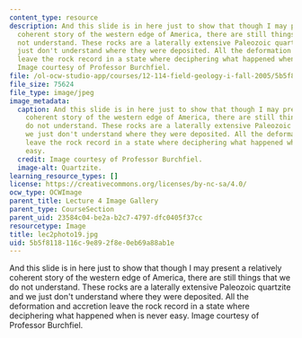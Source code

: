 ```yaml
---
content_type: resource
description: And this slide is in here just to show that though I may present a relatively
  coherent story of the western edge of America, there are still things that we do
  not understand. These rocks are a laterally extensive Paleozoic quartzite and we
  just don't understand where they were deposited. All the deformation and accretion
  leave the rock record in a state where deciphering what happened when is never easy.
  Image courtesy of Professor Burchfiel.
file: /ol-ocw-studio-app/courses/12-114-field-geology-i-fall-2005/5b5f8118116c9e892f8e0eb69a88ab1e_lec2photo19.jpg
file_size: 75624
file_type: image/jpeg
image_metadata:
  caption: And this slide is in here just to show that though I may present a relatively
    coherent story of the western edge of America, there are still things that we
    do not understand. These rocks are a laterally extensive Paleozoic quartzite and
    we just don't understand where they were deposited. All the deformation and accretion
    leave the rock record in a state where deciphering what happened when is never
    easy.
  credit: Image courtesy of Professor Burchfiel.
  image-alt: Quartzite.
learning_resource_types: []
license: https://creativecommons.org/licenses/by-nc-sa/4.0/
ocw_type: OCWImage
parent_title: Lecture 4 Image Gallery
parent_type: CourseSection
parent_uid: 23584c04-be2a-b2c7-4797-dfc0405f37cc
resourcetype: Image
title: lec2photo19.jpg
uid: 5b5f8118-116c-9e89-2f8e-0eb69a88ab1e
---
```

And this slide is in here just to show that though I may present a relatively coherent story of the western edge of America, there are still things that we do not understand. These rocks are a laterally extensive Paleozoic quartzite and we just don't understand where they were deposited. All the deformation and accretion leave the rock record in a state where deciphering what happened when is never easy. Image courtesy of Professor Burchfiel.